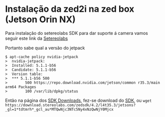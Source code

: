 # Instalação da zed2i na zed box (Jetson Orin NX)

Para instalação do setereolabs SDK  para dar suporte á camera vamos seguir este link da [Setereolabs](https://www-stereolabs-com.translate.goog/docs/get-started-with-zed-box-orin-nx/installation?_x_tr_sl=en&_x_tr_tl=pt-PT&_x_tr_hl=pt-PT&_x_tr_pto=wapp)

Portanto sabe qual a versão do jetpack
``` shell
$ apt-cache policy nvidia-jetpack
>  nvidia-jetpack:
>  Installed: 5.1.1-b56
>  Candidate: 5.1.1-b56
>  Version table:
>  *** 5.1.1-b56 500
>        500 https://repo.download.nvidia.com/jetson/common r35.3/main arm64 Packages
>        100 /var/lib/dpkg/status
```
Então na página dos [SDK Downloads](https://www.stereolabs.com/en-pt/developers/release), fez-se download do [SDK](https://download.stereolabs.com/zedsdk/4.2/l4t35.3/jetsons?_gl=1*tdtmrh*_gcl_au*MTQwNjc3NTc5Ny4xNzQwNjY0Mjcx), ou `wget https://download.stereolabs.com/zedsdk/4.2/l4t35.3/jetsons?_gl=1*tdtmrh*_gcl_au*MTQwNjc3NTc5Ny4xNzQwNjY0Mjcx`

